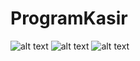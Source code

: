 # ProgramKasir
![alt text](https://github.com/dnrftrvania/ProgramKasir/blob/master/Capture1.PNG)
![alt text](https://github.com/dnrftrvania/ProgramKasir/blob/master/Capture2.PNG)
![alt text](https://github.com/dnrftrvania/ProgramKasir/blob/master/Capture3.PNG)
